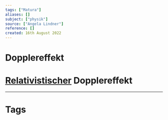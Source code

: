 ```yaml
---
tags: ["Matura"]
aliases: []
subject: ["physik"]
source: ["Angela Lindner"]
reference: []
created: 16th August 2022
---
```


# Dopplereffekt

# [Relativistischer](physik/Relativitätstheorie.md) Dopplereffekt



---
# Tags